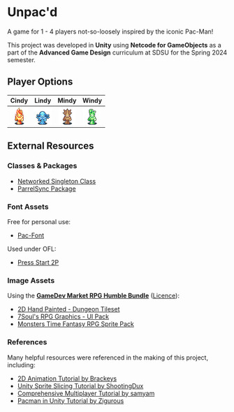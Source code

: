 # Unpac'd
A game for 1 - 4 players not-so-loosely inspired by the iconic Pac-Man!

This project was developed in **Unity** using **Netcode for GameObjects** as a part of the **Advanced Game Design** curriculum at SDSU for the Spring 2024 semester.

## Player Options

| Cindy | Lindy | Mindy | Windy |
| :---: | :---: | :---: | :---: |
| ![A small pixel art image of a fire elemental](/Assets/Images/cindy.gif) | ![A small pixel art image of a water elemental](/Assets/Images/lindy.gif) | ![A small pixel art image of an earth elemental](/Assets/Images/mindy.gif) | ![A small pixel art image of an air elemental](/Assets/Images/windy.gif) |

## External Resources

### Classes & Packages
* [Networked Singleton Class](https://gist.github.com/sam-yam/4a5a0460f51e2f7c066cb644504f8de0)
* [ParrelSync Package](https://github.com/VeriorPies/ParrelSync)

### Font Assets
Free for personal use:
* [Pac-Font](https://www.dafont.com/pacfont.font)

Used under OFL:
* [Press Start 2P](https://fonts.google.com/specimen/Press+Start+2P)

### Image Assets
Using the **[GameDev Market RPG Humble Bundle](https://www.humblebundle.com/software/rpg-game-dev-bundle)** ([Licence](https://www.gamedevmarket.net/terms-conditions/#pro-licence)):
* [2D Hand Painted - Dungeon Tileset](https://www.gamedevmarket.net/asset/2d-hand-painted-dungeon-tileset-3011)
* [7Soul's RPG Graphics - UI Pack](https://www.gamedevmarket.net/asset/7souls-rpg-graphics-pack-2-ui-1208)
* [Monsters Time Fantasy RPG Sprite Pack](https://www.gamedevmarket.net/asset/monsters-time-fantasy-rpg-sprite-pack-4391)


### References
Many helpful resources were referenced in the making of this project, including:
* [2D Animation Tutorial by Brackeys](https://www.youtube.com/watch?v=hkaysu1Z-N8)
* [Unity Sprite Slicing Tutorial by ShootingDux](https://www.youtube.com/watch?v=_gDSfZ01GVE)
* [Comprehensive Multiplayer Tutorial by samyam](https://www.youtube.com/watch?v=swIM2z6Foxk)
* [Pacman in Unity Tutorial by Zigurous](https://www.youtube.com/watch?v=TKt_VlMn_aA)